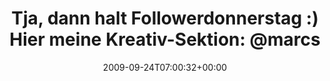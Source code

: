 ---
retweeted: false
source: <a href="http://twitter.com" rel="nofollow">Twitter Web Client</a>
entities:
  hashtags:
  - text: fd
    indices:
    - '131'
    - '134'
  symbols: []
  user_mentions:
  - name: Marc Böttler
    screen_name: marcshark
    indices:
    - '65'
    - '75'
    id_str: '15440623'
    id: '15440623'
  - name: Jan Hesse
    screen_name: janhesse
    indices:
    - '76'
    - '85'
    id_str: '51982392'
    id: '51982392'
  - name: "@jens_p@mastodon.social"
    screen_name: udosson
    indices:
    - '99'
    - '107'
    id_str: '21851603'
    id: '21851603'
  - name: David Rosa
    screen_name: ritman77
    indices:
    - '108'
    - '117'
    id_str: '800891891759710208'
    id: '800891891759710208'
  - name: kwerfeldein
    screen_name: kwerfeldein
    indices:
    - '118'
    - '130'
    id_str: '428633'
    id: '428633'
  urls: []
display_text_range:
- '0'
- '134'
favorite_count: '0'
id_str: '4336732597'
truncated: false
retweet_count: '0'
id: '4336732597'
created_at: Thu Sep 24 07:00:32 +0000 2009
favorited: false
full_text: 'Tja, dann halt Followerdonnerstag :) Hier meine Kreativ-Sektion: [@marcshark](https://twitter.com/marcshark)
  [@janhesse](https://twitter.com/janhesse) (brand new!) [@udosson](https://twitter.com/udosson)
  [@ritman77](https://twitter.com/ritman77) [@kwerfeldein](https://twitter.com/kwerfeldein)
  #fd'
lang: de
tags:
- fd
- pesos/twitter
date: '2009-09-24T07:00:32+00:00'
src: https://twitter.com/bascht/status/4336732597
original_url: https://twitter.com/bascht/status/4336732597
type: twitter_tweet
text: 'Tja, dann halt Followerdonnerstag :) Hier meine Kreativ-Sektion: [@marcshark](https://twitter.com/marcshark)
  [@janhesse](https://twitter.com/janhesse) (brand new!) [@udosson](https://twitter.com/udosson)
  [@ritman77](https://twitter.com/ritman77) [@kwerfeldein](https://twitter.com/kwerfeldein)
  #fd'
title: 'Tja, dann halt Followerdonnerstag :) Hier meine Kreativ-Sektion: @marcs'

---